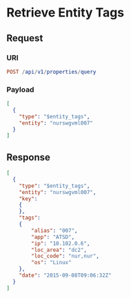 # Retrieve Entity Tags

## Request

### URI

```elm
POST /api/v1/properties/query
```

### Payload

```json
[
  {
    "type": "$entity_tags",
    "entity": "nurswgvml007"
  }
]
```

## Response

```json
[
  {
    "type": "$entity_tags",
    "entity": "nurswgvml007",
    "key":
    {
    },
    "tags":
    {
        "alias": "007",
        "app": "ATSD",
        "ip": "10.102.0.6",
        "loc_area": "dc2",
        "loc_code": "nur,nur",
        "os": "Linux"
    },
    "date": "2015-09-08T09:06:32Z"
  }
]
```
